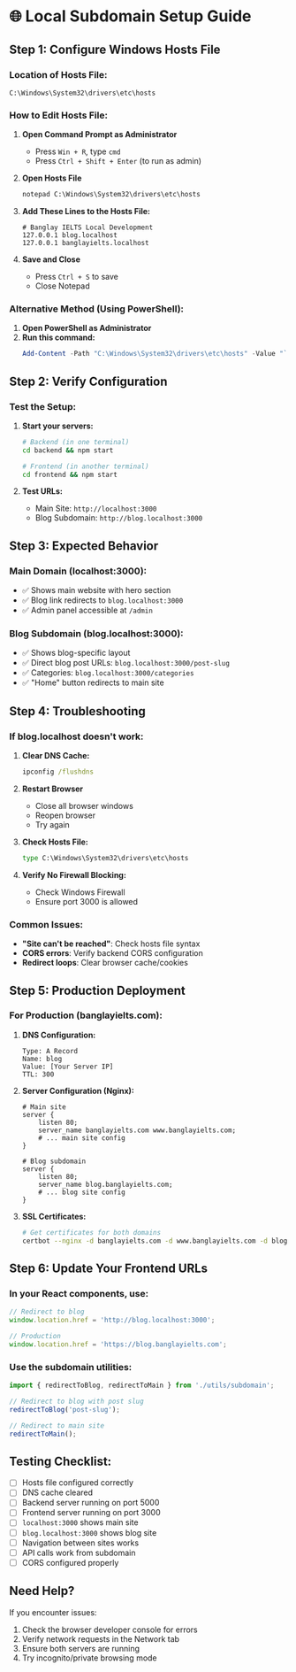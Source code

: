 # 🌐 Local Subdomain Setup Guide

## Step 1: Configure Windows Hosts File

### Location of Hosts File:
```
C:\Windows\System32\drivers\etc\hosts
```

### How to Edit Hosts File:

1. **Open Command Prompt as Administrator**
   - Press `Win + R`, type `cmd`
   - Press `Ctrl + Shift + Enter` (to run as admin)

2. **Open Hosts File**
   ```cmd
   notepad C:\Windows\System32\drivers\etc\hosts
   ```

3. **Add These Lines to the Hosts File:**
   ```
   # Banglay IELTS Local Development
   127.0.0.1 blog.localhost
   127.0.0.1 banglayielts.localhost
   ```

4. **Save and Close**
   - Press `Ctrl + S` to save
   - Close Notepad

### Alternative Method (Using PowerShell):

1. **Open PowerShell as Administrator**
2. **Run this command:**
   ```powershell
   Add-Content -Path "C:\Windows\System32\drivers\etc\hosts" -Value "`n127.0.0.1 blog.localhost`n127.0.0.1 banglayielts.localhost"
   ```

## Step 2: Verify Configuration

### Test the Setup:
1. **Start your servers:**
   ```bash
   # Backend (in one terminal)
   cd backend && npm start

   # Frontend (in another terminal) 
   cd frontend && npm start
   ```

2. **Test URLs:**
   - Main Site: `http://localhost:3000`
   - Blog Subdomain: `http://blog.localhost:3000`

## Step 3: Expected Behavior

### Main Domain (localhost:3000):
- ✅ Shows main website with hero section
- ✅ Blog link redirects to `blog.localhost:3000`
- ✅ Admin panel accessible at `/admin`

### Blog Subdomain (blog.localhost:3000):
- ✅ Shows blog-specific layout
- ✅ Direct blog post URLs: `blog.localhost:3000/post-slug`
- ✅ Categories: `blog.localhost:3000/categories`
- ✅ "Home" button redirects to main site

## Step 4: Troubleshooting

### If blog.localhost doesn't work:

1. **Clear DNS Cache:**
   ```cmd
   ipconfig /flushdns
   ```

2. **Restart Browser**
   - Close all browser windows
   - Reopen browser
   - Try again

3. **Check Hosts File:**
   ```cmd
   type C:\Windows\System32\drivers\etc\hosts
   ```

4. **Verify No Firewall Blocking:**
   - Check Windows Firewall
   - Ensure port 3000 is allowed

### Common Issues:

- **"Site can't be reached"**: Check hosts file syntax
- **CORS errors**: Verify backend CORS configuration
- **Redirect loops**: Clear browser cache/cookies

## Step 5: Production Deployment

### For Production (banglayielts.com):

1. **DNS Configuration:**
   ```
   Type: A Record
   Name: blog
   Value: [Your Server IP]
   TTL: 300
   ```

2. **Server Configuration (Nginx):**
   ```nginx
   # Main site
   server {
       listen 80;
       server_name banglayielts.com www.banglayielts.com;
       # ... main site config
   }

   # Blog subdomain
   server {
       listen 80;
       server_name blog.banglayielts.com;
       # ... blog site config
   }
   ```

3. **SSL Certificates:**
   ```bash
   # Get certificates for both domains
   certbot --nginx -d banglayielts.com -d www.banglayielts.com -d blog.banglayielts.com
   ```

## Step 6: Update Your Frontend URLs

### In your React components, use:
```javascript
// Redirect to blog
window.location.href = 'http://blog.localhost:3000';

// Production
window.location.href = 'https://blog.banglayielts.com';
```

### Use the subdomain utilities:
```javascript
import { redirectToBlog, redirectToMain } from './utils/subdomain';

// Redirect to blog with post slug
redirectToBlog('post-slug');

// Redirect to main site
redirectToMain();
```

## Testing Checklist:

- [ ] Hosts file configured correctly
- [ ] DNS cache cleared
- [ ] Backend server running on port 5000
- [ ] Frontend server running on port 3000
- [ ] `localhost:3000` shows main site
- [ ] `blog.localhost:3000` shows blog site
- [ ] Navigation between sites works
- [ ] API calls work from subdomain
- [ ] CORS configured properly

## Need Help?

If you encounter issues:
1. Check the browser developer console for errors
2. Verify network requests in the Network tab
3. Ensure both servers are running
4. Try incognito/private browsing mode